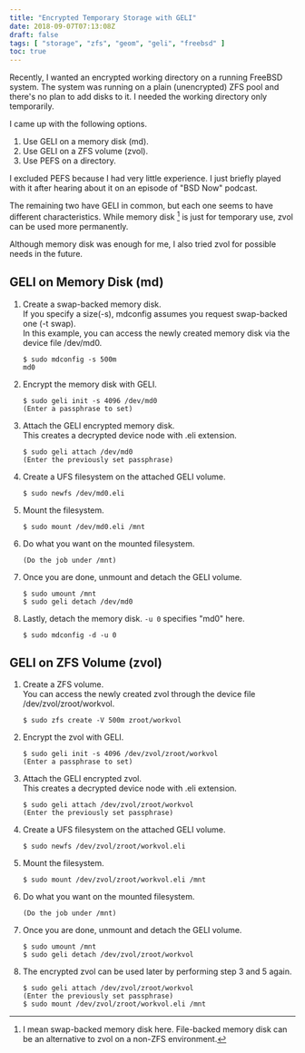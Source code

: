 ```yaml
---
title: "Encrypted Temporary Storage with GELI"
date: 2018-09-07T07:13:08Z
draft: false
tags: [ "storage", "zfs", "geom", "geli", "freebsd" ]
toc: true
---
```

Recently, I wanted an encrypted working directory on a running FreeBSD system. The system was running on a plain (unencrypted) ZFS pool and there's no plan to add disks to it. I needed the working directory only temporarily.

I came up with the following options.

1. Use GELI on a memory disk (md).
2. Use GELI on a ZFS volume (zvol).
3. Use PEFS on a directory.

I excluded PEFS because I had very little experience. I just briefly played with it after hearing about it on an episode of "BSD Now" podcast.

The remaining two have GELI in common, but each one seems to have different characteristics. While memory disk [^1] is just for temporary use, zvol can be used more permanently.

[^1]: I mean swap-backed memory disk here. File-backed memory disk can be an alternative to zvol on a non-ZFS environment.

Although memory disk was enough for me, I also tried zvol for possible needs in the future.

## GELI on Memory Disk (md)

1. Create a swap-backed memory disk.  
If you specify a size(-s), mdconfig assumes you request swap-backed one (-t swap).  
In this example, you can access the newly created memory disk via the device file /dev/md0.
	```
	$ sudo mdconfig -s 500m
	md0
	```

2. Encrypt the memory disk with GELI.
	```
	$ sudo geli init -s 4096 /dev/md0
	(Enter a passphrase to set)
	```

3. Attach the GELI encrypted memory disk.  
This creates a decrypted device node with .eli extension.
	```
	$ sudo geli attach /dev/md0
	(Enter the previously set passphrase)
	```

4. Create a UFS filesystem on the attached GELI volume.
	```
	$ sudo newfs /dev/md0.eli
	```

5. Mount the filesystem.
	```
	$ sudo mount /dev/md0.eli /mnt
	```

6. Do what you want on the mounted filesystem.
	```
	(Do the job under /mnt)
	```

7. Once you are done, unmount and detach the GELI volume.
	```
	$ sudo umount /mnt
	$ sudo geli detach /dev/md0
	```

8. Lastly, detach the memory disk. `-u 0` specifies "md0" here.
	```
	$ sudo mdconfig -d -u 0
	```

## GELI on ZFS Volume (zvol)

1. Create a ZFS volume.  
You can access the newly created zvol through the device file /dev/zvol/zroot/workvol.
	```
	$ sudo zfs create -V 500m zroot/workvol
	```

2. Encrypt the zvol with GELI.
	```
	$ sudo geli init -s 4096 /dev/zvol/zroot/workvol
	(Enter a passphrase to set)
	```

3. Attach the GELI encrypted zvol.  
This creates a decrypted device node with .eli extension.
	```
	$ sudo geli attach /dev/zvol/zroot/workvol
	(Enter the previously set passphrase)
	```

4. Create a UFS filesystem on the attached GELI volume.
	```
	$ sudo newfs /dev/zvol/zroot/workvol.eli
	```

5. Mount the filesystem.
	```
	$ sudo mount /dev/zvol/zroot/workvol.eli /mnt
	```

6. Do what you want on the mounted filesystem.
	```
	(Do the job under /mnt)
	```

7. Once you are done, unmount and detach the GELI volume.
	```
	$ sudo umount /mnt
	$ sudo geli detach /dev/zvol/zroot/workvol
	```

8. The encrypted zvol can be used later by performing step 3 and 5 again.
	```
	$ sudo geli attach /dev/zvol/zroot/workvol
	(Enter the previously set passphrase)
	$ sudo mount /dev/zvol/zroot/workvol.eli /mnt
	```

